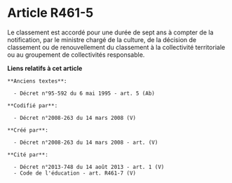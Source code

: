 # Article R461-5

Le classement est accordé pour une durée de sept ans à compter de la notification, par le ministre chargé de la culture, de
la décision de classement ou de renouvellement du classement à la collectivité territoriale ou au groupement de collectivités
responsable.

**Liens relatifs à cet article**

	**Anciens textes**:

	  - Décret n°95-592 du 6 mai 1995 - art. 5 (Ab)

	**Codifié par**:

	  - Décret n°2008-263 du 14 mars 2008 (V)

	**Créé par**:

	  - Décret n°2008-263 du 14 mars 2008 - art. (V)

	**Cité par**:

	  - Décret n°2013-748 du 14 août 2013 - art. 1 (V)
	  - Code de l'éducation - art. R461-7 (V)

